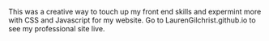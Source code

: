This was a creative way to touch up my front end skills and expermint more with CSS and Javascript for my website. Go to LaurenGilchrist.github.io to see my professional site live.  
